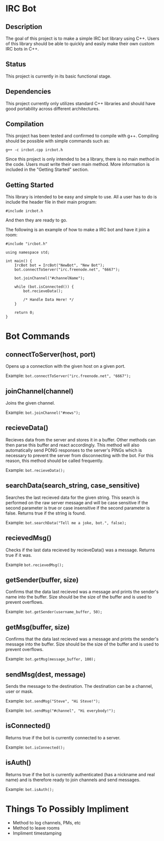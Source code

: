 IRC Bot
=======

Description
-----------
The goal of this project is to make a simple IRC bot library using C++. Users of this library should be 
able to quickly and easily make their own custom IRC bots in C++.

Status
------
This project is currently in its basic functional stage.

Dependencies
------------
This project currently only utilizes standard C++ libraries and should have good portability across 
different architectures.

Compilation
-----------
This project has been tested and confirmed to compile with g++. Compiling should be possible with simple 
commands such as:

`g++ -c ircbot.cpp ircbot.h`

Since this project is only intended to be a library, there is no main method in the code. Users must write 
their own main method. More information is included in the "Getting Started" section.

Getting Started
---------------
This library is intended to be easy and simple to use. All a user has to do is include the header file in 
their main program:

`#include ircbot.h`

And then they are ready to go.

The following is an example of how to make a IRC bot and have it join a room:

    #include "ircbot.h"
    
    using namespace std;
    
    int main() {
        IrcBot bot = IrcBot("NewBot", "New Bot");
        bot.connectToServer("irc.freenode.net", "6667");
        
        bot.joinChannel("#channelName");
        
        while (bot.isConnected()) {
            bot.recieveData();
            
            /* Handle Data Here! */
        }
        
        return 0;
    }

Bot Commands
============

connectToServer(host, port)
---------------------------
Opens up a connection with the given host on a given port.

Example: `bot.connectToServer("irc.freenode.net", "6667");`

joinChannel(channel)
--------------------
Joins the given channel.

Example: `bot.joinChannel("#news");`

recieveData()
-------------
Recieves data from the server and stores it in a buffer. Other methods can then parse this buffer and react 
accordingly. This method will also automatically send PONG responses to the server's PINGs which is 
necessary to prevent the server from disconnecting with the bot. For this reason, this method should be 
called frequently.

Example: `bot.recieveData();`

searchData(search_string, case_sensitive)
-----------------------------------------
Searches the last recieved data for the given string. This search is performed on the raw server message 
and will be case sensitive if the second parameter is true or case insensitive if the second parameter is 
false. Returns true if the string is found.

Example: `bot.searchData("Tell me a joke, bot.", false);`

recievedMsg()
-------------
Checks if the last data recieved by recieveData() was a message. Returns true if it was.

Example `bot.recievedMsg();`

getSender(buffer, size)
-----------------------
Confirms that the data last recieved was a message and prints the sender's name into the buffer. Size 
should be the size of the buffer and is used to prevent overflows.

Example: `bot.getSender(username_buffer, 50);`

getMsg(buffer, size)
------------------------
Confirms that the data last recieved was a message and prints the sender's message into the buffer. Size 
should be the size of the buffer and is used to prevent overflows.

Example: `bot.getMsg(message_buffer, 100);`

sendMsg(dest, message)
----------------------
Sends the message to the destination. The destination can be a channel, user or mask.

Example: `bot.sendMsg("Steve", "Hi Steve!");`

Example: `bot.sendMsg("#channel", "Hi everybody!");`

isConnected()
-------------
Returns true if the bot is currently connected to a server.

Example: `bot.isConnected();`

isAuth()
--------
Returns true if the bot is currently authenticated (has a nickname and real name) and is therefore ready to 
join channels and send messages.

Example: `bot.isAuth();`

Things To Possibly Impliment
============================
* Method to log channels, PMs, etc
* Method to leave rooms
* Impliment timestamping

